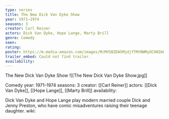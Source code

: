 ```yaml
---
type: series
title: The New Dick Van Dyke Show
year: 1971–1974
seasons: 3
creator: Carl Reiner
actors: Dick Van Dyke, Hope Lange, Marty Brill
genre: Comedy
seen:
rating: 
poster: https://m.media-amazon.com/images/M/MV5BZDA5MjdjYTMtNWMyOC00ZmQ4LTlkNzEtMjA4MmI2MmMxOGUyXkEyXkFqcGdeQXVyMTU3NDU4MDg2._V1_SX300.jpg
trailer_embed: Could not find trailer.
availability:
---
```

The New Dick Van Dyke Show
![[The New Dick Van Dyke Show.jpg]]

Comedy
year: 1971–1974
seasons: 3
creator: [[Carl Reiner]]
actors: [[Dick Van Dyke]], [[Hope Lange]], [[Marty Brill]]
availability:

Dick Van Dyke and Hope Lange play modern married couple Dick and Jenny Preston, who have comic misadventures raising their teenage daughter.
wiki: 



